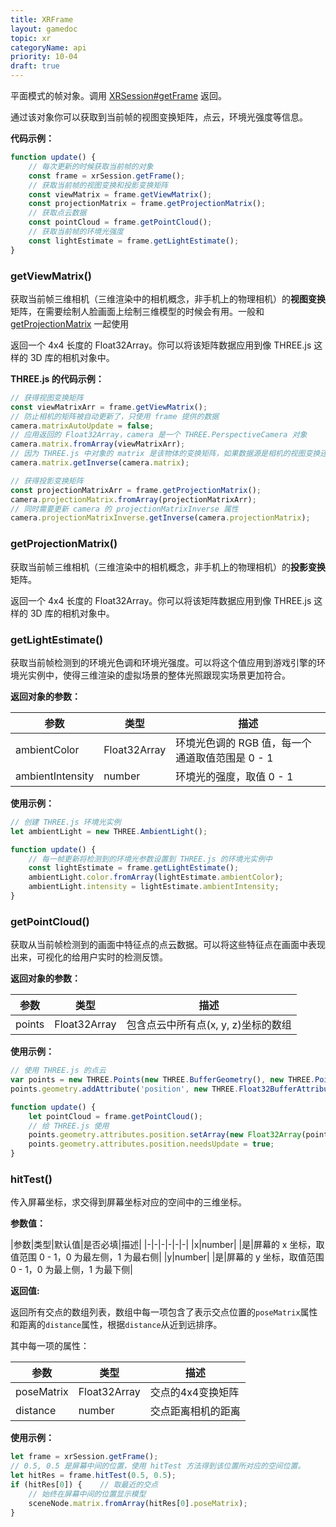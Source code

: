 ```yaml
---
title: XRFrame
layout: gamedoc
topic: xr
categoryName: api
priority: 10-04
draft: true
---
```



平面模式的帧对象。调用 [XRSession#getFrame](/game/api/xr/XRSession/#getFrame) 返回。

通过该对象你可以获取到当前帧的视图变换矩阵，点云，环境光强度等信息。


**代码示例：**
```js
function update() {
    // 每次更新的时候获取当前帧的对象
    const frame = xrSession.getFrame();
    // 获取当前帧的视图变换和投影变换矩阵
    const viewMatrix = frame.getViewMatrix();
    const projectionMatrix = frame.getProjectionMatrix();
    // 获取点云数据
    const pointCloud = frame.getPointCloud();
    // 获取当前帧的环境光强度
    const lightEstimate = frame.getLightEstimate();
}
```

### getViewMatrix()

获取当前帧三维相机（三维渲染中的相机概念，非手机上的物理相机）的**视图变换**矩阵，在需要绘制人脸画面上绘制三维模型的时候会有用。一般和 [getProjectionMatrix](/game/api/xr/XRFrame/#getProjectionMatrix) 一起使用

返回一个 4x4 长度的 Float32Array。你可以将该矩阵数据应用到像 THREE.js 这样的 3D 库的相机对象中。

**THREE.js 的代码示例：**

```js
// 获得视图变换矩阵
const viewMatrixArr = frame.getViewMatrix();
// 防止相机的矩阵被自动更新了，只使用 frame 提供的数据
camera.matrixAutoUpdate = false;
// 应用返回的 Float32Array，camera 是一个 THREE.PerspectiveCamera 对象
camera.matrix.fromArray(viewMatrixArr);
// 因为 THREE.js 中对象的 matrix 是该物体的变换矩阵，如果数据源是相机的视图变换还需要求逆矩阵
camera.matrix.getInverse(camera.matrix);

// 获得投影变换矩阵
const projectionMatrixArr = frame.getProjectionMatrix();
camera.projectionMatrix.fromArray(projectionMatrixArr);
// 同时需要更新 camera 的 projectionMatrixInverse 属性
camera.projectionMatrixInverse.getInverse(camera.projectionMatrix);
```

### getProjectionMatrix()

获取当前帧三维相机（三维渲染中的相机概念，非手机上的物理相机）的**投影变换**矩阵。

返回一个 4x4 长度的 Float32Array。你可以将该矩阵数据应用到像 THREE.js 这样的 3D 库的相机对象中。

### getLightEstimate()

获取当前帧检测到的环境光色调和环境光强度。可以将这个值应用到游戏引擎的环境光实例中，使得三维渲染的虚拟场景的整体光照跟现实场景更加符合。

**返回对象的参数：**

|参数|类型|描述|
|-|-|-|
|ambientColor|Float32Array|环境光色调的 RGB 值，每一个通道取值范围是 0 - 1|
|ambientIntensity|number|环境光的强度，取值 0 - 1|

**使用示例：**

```js
// 创建 THREE.js 环境光实例
let ambientLight = new THREE.AmbientLight();

function update() {
    // 每一帧更新将检测到的环境光参数设置到 THREE.js 的环境光实例中
    const lightEstimate = frame.getLightEstimate();
    ambientLight.color.fromArray(lightEstimate.ambientColor);
    ambientLight.intensity = lightEstimate.ambientIntensity;
}
```

### getPointCloud()

获取从当前帧检测到的画面中特征点的点云数据。可以将这些特征点在画面中表现出来，可视化的给用户实时的检测反馈。

**返回对象的参数：**

|参数|类型|描述|
|-|-|-|
|points|Float32Array|包含点云中所有点(x, y, z)坐标的数组|

**使用示例：**

```js
// 使用 THREE.js 的点云
var points = new THREE.Points(new THREE.BufferGeometry(), new THREE.PointsMaterial({ color: 0x888888 }));
points.geometry.addAttribute('position', new THREE.Float32BufferAttribute([], 3));

function update() {
    let pointCloud = frame.getPointCloud();
    // 给 THREE.js 使用
    points.geometry.attributes.position.setArray(new Float32Array(pointCloud.points));
    points.geometry.attributes.position.needsUpdate = true;
}
```

### hitTest()

传入屏幕坐标，求交得到屏幕坐标对应的空间中的三维坐标。

**参数值：**

|参数|类型|默认值|是否必填|描述|
|-|-|-|-|-|-|
|x|number| |是|屏幕的 x 坐标，取值范围 0 - 1，0 为最左侧，1 为最右侧|
|y|number| |是|屏幕的 y 坐标，取值范围 0 - 1，0 为最上侧，1 为最下侧|


**返回值:**

返回所有交点的数组列表，数组中每一项包含了表示交点位置的`poseMatrix`属性和距离的`distance`属性，根据`distance`从近到远排序。

其中每一项的属性：

|参数|类型|描述|
|-|-|-|
|poseMatrix|Float32Array|交点的4x4变换矩阵|
|distance|number|交点距离相机的距离|

**使用示例：**

```js
let frame = xrSession.getFrame();
// 0.5, 0.5 是屏幕中间的位置，使用 hitTest 方法得到该位置所对应的空间位置。
let hitRes = frame.hitTest(0.5, 0.5);
if (hitRes[0]) {    // 取最近的交点
    // 始终在屏幕中间的位置显示模型
    sceneNode.matrix.fromArray(hitRes[0].poseMatrix);
}
```